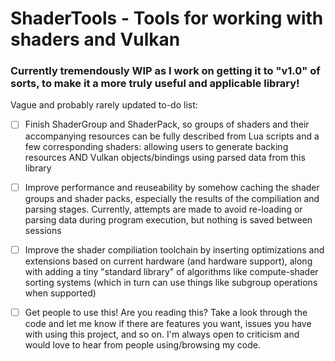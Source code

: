 # ShaderTools - Tools for working with shaders and Vulkan

### Currently tremendously WIP as I work on getting it to "v1.0" of sorts, to make it a more truly useful and applicable library!

Vague and probably rarely updated to-do list:

- [ ] Finish ShaderGroup and ShaderPack, so groups of shaders and their accompanying resources can be fully described from Lua scripts
    and a few corresponding shaders: allowing users to generate backing resources AND Vulkan objects/bindings using parsed data from this library
- [ ] Improve performance and reuseability by somehow caching the shader groups and shader packs, especially the results of the compiliation
    and parsing stages. Currently, attempts are made to avoid re-loading or parsing data during program execution, but nothing is saved between sessions
- [ ] Improve the shader compiliation toolchain by inserting optimizations and extensions based on current hardware (and hardware support), along with
    adding a tiny "standard library" of algorithms like compute-shader sorting systems (which in turn can use things like subgroup operations when supported)
- [ ] Get people to use this! Are you reading this? Take a look through the code and let me know if there are features you want, issues you have with using
    this project, and so on. I'm always open to criticism and would love to hear from people using/browsing my code.


